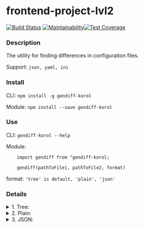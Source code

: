 # frontend-project-lvl2

[![Build Status](https://travis-ci.org/cxkorol/frontend-project-lvl2.svg?branch=master)](https://travis-ci.org/cxkorol/frontend-project-lvl2) [![Maintainability](https://api.codeclimate.com/v1/badges/e9a55f6525f9c985445a/maintainability)](https://codeclimate.com/github/cxkorol/frontend-project-lvl2/maintainability)[![Test Coverage](https://api.codeclimate.com/v1/badges/e9a55f6525f9c985445a/test_coverage)](https://codeclimate.com/github/cxkorol/frontend-project-lvl2/test_coverage)

### Description

The utility for finding differences in configuration files.

Support: `json, yaml, ini`

### Install 

CLI: `npm install -g gendiff-korol`

Module: `npm install --save gendiff-korol`

### Use

CLI: `gendiff-korol --help`

Module: 

        import gendiff from "gendiff-korol;
        
        gendiff(pathToFile1, pathToFile2, format)

format: `'tree' is default, 'plain', 'json'`

### Details
<details>
    <summary>1. Tree:</summary> 
    <br>
    <a href="https://asciinema.org/a/273258" target="_blank"><img src="https://asciinema.org/a/273258.svg" /></a>
</details>

<details>
    <summary>2. Plain:</summary> 
    <br>
    <a href="https://asciinema.org/a/273261" target="_blank"><img src="https://asciinema.org/a/273261.svg" /></a>
</details>

<details>
    <summary>3. JSON:</summary> 
    <br>
    <a href="https://asciinema.org/a/273264" target="_blank"><img src="https://asciinema.org/a/273264.svg" /></a>
</details>
